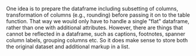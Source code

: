 One idea is to prepare the dataframe including subsetting of columns, transformation of columns (e.g., rounding) before passing it on to the table function. That way we would only have to handle a single "flat" dataframe, rather than one with additional attributes. However, there are things that cannot be reflected in a dataframe, such as captions, footnotes, spanner column labels, grouping columns etc. So it does make sense to store both the original dataset and additional markup in a list.